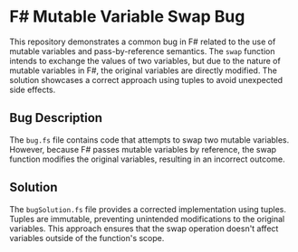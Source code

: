 # F# Mutable Variable Swap Bug

This repository demonstrates a common bug in F# related to the use of mutable variables and pass-by-reference semantics.  The `swap` function intends to exchange the values of two variables, but due to the nature of mutable variables in F#, the original variables are directly modified.  The solution showcases a correct approach using tuples to avoid unexpected side effects.

## Bug Description

The `bug.fs` file contains code that attempts to swap two mutable variables. However, because F# passes mutable variables by reference, the swap function modifies the original variables, resulting in an incorrect outcome. 

## Solution

The `bugSolution.fs` file provides a corrected implementation using tuples.  Tuples are immutable, preventing unintended modifications to the original variables. This approach ensures that the swap operation doesn't affect variables outside of the function's scope.
